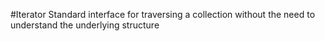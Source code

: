 #Iterator
Standard interface for traversing a collection without the need to understand
the underlying structure
